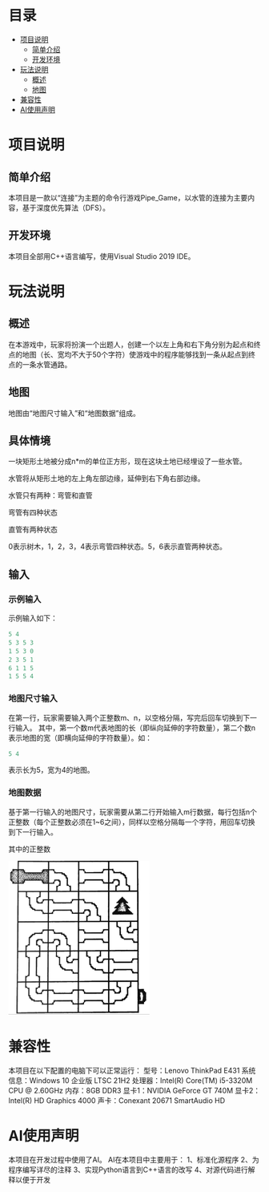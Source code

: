 # 目录

- [项目说明](#项目说明)
  - [简单介绍](#简单介绍)
  - [开发环境](#开发环境)
- [玩法说明](#玩法说明)  
  - [概述](#概述)
  - [地图](#地图)
- [兼容性](#兼容性)
- [AI使用声明](#AI使用声明)
# 项目说明

## 简单介绍

本项目是一款以“连接”为主题的命令行游戏Pipe_Game，以水管的连接为主要内容，基于深度优先算法（DFS）。
## 开发环境
本项目全部用C++语言编写，使用Visual Studio 2019 IDE。
# 玩法说明
## 概述
在本游戏中，玩家将扮演一个出题人，创建一个以左上角和右下角分别为起点和终点的地图（长、宽均不大于50个字符）使游戏中的程序能够找到一条从起点到终点的一条水管通路。
## 地图
地图由“地图尺寸输入”和“地图数据”组成。

## 具体情境

一块矩形土地被分成n*m的单位正方形，现在这块土地已经埋设了一些水管。

水管将从矩形土地的左上角左部边缘，延伸到右下角右部边缘。

水管只有两种：弯管和直管

弯管有四种状态

直管有两种状态

0表示树木![]()，1，2，3，4表示弯管四种状态。5，6表示直管两种状态。

## 输入

### 示例输入

示例输入如下：

```C++
5 4
5 3 5 3
1 5 3 0
2 3 5 1
6 1 1 5
1 5 5 4
```

### 地图尺寸输入
在第一行，玩家需要输入两个正整数m、n，以空格分隔，写完后回车切换到下一行输入。
其中，第一个数m代表地图的长（即纵向延伸的字符数量），第二个数n表示地图的宽（即横向延伸的字符数量）。如：

```C++
5 4
```

表示长为5，宽为4的地图。

### 地图数据

基于第一行输入的地图尺寸，玩家需要从第二行开始输入m行数据，每行包括n个正整数（每个正整数必须在1~6之间），同样以空格分隔每一个字符，用回车切换到下一行输入。

其中的正整数

<img src="https://github.com/xxncx/Pipe_Game/blob/main/resources/image.png" alt="image" style="zoom:30%;" />

# 兼容性
本项目在以下配置的电脑下可以正常运行：
型号：Lenovo ThinkPad E431
系统信息：Windows 10 企业版 LTSC 21H2
处理器：Intel(R) Core(TM) i5-3320M CPU @ 2.60GHz
内存：8GB DDR3
显卡1：NVIDIA GeForce GT 740M
显卡2：Intel(R) HD Graphics 4000
声卡：Conexant 20671 SmartAudio HD

# AI使用声明
本项目在开发过程中使用了AI。
AI在本项目中主要用于：
1、标准化源程序
2、为程序编写详尽的注释
3、实现Python语言到C++语言的改写
4、对源代码进行解释以便于开发